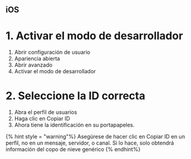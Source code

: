 ## iOS

# 1. Activar el modo de desarrollador

  1. Abrir configuración de usuario
  2. Apariencia abierta
  3. Abrir avanzado
  4. Activar el modo de desarrollador

# 2. Seleccione la ID correcta

  1. Abra el perfil de usuarios
  2. Haga clic en Copiar ID
  3. Ahora tiene la identificación en su portapapeles.

{% hint style = "warning"%} Asegúrese de hacer clic en Copiar ID en un perfil, no en un mensaje, servidor, o canal. Si lo hace, solo obtendrá información del copo de nieve genérico {% endhint%}
